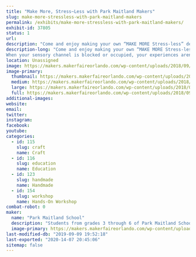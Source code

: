 ```yaml
---
title: "Make More, Stress~Less with Park Maitland Makers"
slug: make-more-stressless-with-park-maitland-makers
permalink: /exhibits/make-more-stressless-with-park-maitland-makers/
exhibit-id: 37805
status: 1
url: 
description: "Come and enjoy making your own “MAKE MORE Stress-less” dexterity ball with the 4th grade student makers. Learn about how to use low cost/free materials  to make a tool that can help guide creative 21st Century Thinking as well as exercise your hand and mind at the same time.  This will be a free “make and take” but we would encourage you to discover the ways that Park Maitland Makers give back to our surrounding community with our amazing Ambassador programs."
description-long: "Come and enjoy making your own “MAKE MORE Stress-less”dexterity ball with the 4th grade student makers.  Learn about how stress balls absolutely work, and there’s science to back it up. When we get stressed out, our brain has two channels. A sensory channel (sight, sound, feel, and smell) and an intellectual channel that tries to makes sense of how we feel and put it into context.
When your sensory channel is blocked or occupied, your experiences aren’t as intense or vivid. In other words, when you’re physically occupied with something (squeezing the stress ball) your mind isn’t focused or concentrated on whatever is stressing you out. This is why some of the best stress reducers are physical activities. Let’s create one of these together. We will share our designed and tested process so you too can make these at home."
location: Unassigned
image: https://makers.makerfaireorlando.com/wp-content/uploads/2018/09/4th-Maker-Faire-Orlando-Stress.jpg
image-primary:
  thumbnail: https://makers.makerfaireorlando.com/wp-content/uploads/2018/09/4th-Maker-Faire-Orlando-Stress-150x150.jpg
  medium: https://makers.makerfaireorlando.com/wp-content/uploads/2018/09/4th-Maker-Faire-Orlando-Stress-300x200.jpg
  large: https://makers.makerfaireorlando.com/wp-content/uploads/2018/09/4th-Maker-Faire-Orlando-Stress.jpg
  full: https://makers.makerfaireorlando.com/wp-content/uploads/2018/09/4th-Maker-Faire-Orlando-Stress.jpg
additional-images:
website: 
email: 
twitter: 
instagram: 
facebook: 
youtube: 
categories:
  - id: 115
    slug: craft
    name: Craft
  - id: 116
    slug: education
    name: Education
  - id: 123
    slug: handmade
    name: Handmade
  - id: 154
    slug: workshop
    name: Hands-On Workshop
combat-robot: 0
maker:
  name: "Park Maitland School"
  description: "Students from grades 3 through 6 of Park Maitland School take part in programmed Design Thinking classes twice a week. In their newly renovated Maker Space, students hone their 21st Century Skills of collaboration, problem solving, creativity, and critical thinking through project based learning. Students are encouraged to tinker and are taught the design process through different modes and hands-on learning experiences. Science, technology, engineering, the arts, and math all play a role in their learning! Students further share their learning to authentic audiences through showcases, hands-on exhibits, and by creating learning experiences for others."
  image-primary: https://makers.makerfaireorlando.com/wp-content/uploads/2018/09/PMS-Logo.jpg
last-modified-db: "2019-09-09 19:52:18"
last-exported: "2020-14-07 20:45:06"
sitemap: false
---
```

